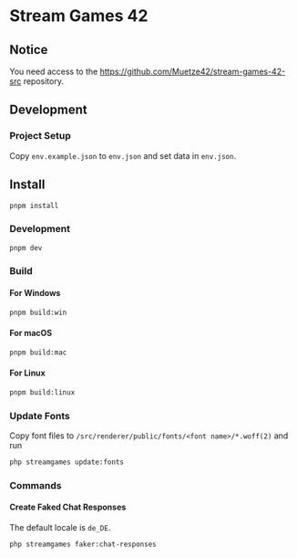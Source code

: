 # Stream Games 42

## Notice

You need access to the https://github.com/Muetze42/stream-games-42-src repository.

## Development

### Project Setup

Copy `env.example.json` to `env.json` and set data in `env.json`.

## Install

```bash
pnpm install
```

### Development

```bash
pnpm dev
```

### Build

#### For Windows

```bash
pnpm build:win
```

#### For macOS

```bash
pnpm build:mac
```

#### For Linux

```bash
pnpm build:linux
```

### Update Fonts

Copy font files to `/src/renderer/public/fonts/<font name>/*.woff(2)` and run

```bash
php streamgames update:fonts
```

### Commands

#### Create Faked Chat Responses

The default locale is `de_DE`.

```bash
php streamgames faker:chat-responses
```
